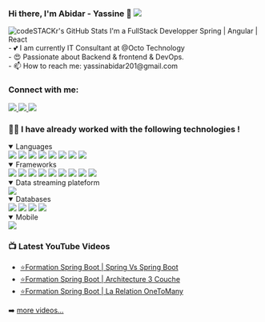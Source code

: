 ### Hi there, I'm Abidar - Yassine 👋 ![](https://komarev.com/ghpvc/?username=AbidarYassine&color=&color=D8582C)</br>
<img alt="codeSTACKr's GitHub Stats" src="https://github-readme-stats.vercel.app/api?username=AbidarYassine&show_icons=true&hide_border=false&title_color=ff652f&icon_color=FFE400&bg_color=09131B&text_color=ffffff&border_color=0c1a25" />
I'm a FullStack Developper Spring | Angular | React </br>
- 💕 I am currently IT Consultant at @Octo Technology </br>
- 😍 Passionate about Backend & frontend & DevOps. </br>
- 📫 How to reach me: yassinabidar201@gmail.com
</div>  

### Connect with me:
<a href="https://www.linkedin.com/in/yassine-abidar/">
  <img src="https://img.shields.io/badge/LinkedIn-0077B5?style=for-the-badge&logo=linkedin&logoColor=white"/>
</a>
<a href="mailto:abidar.yassine.dev@gmail.com">
  <img src="https://img.shields.io/badge/Gmail-D14836?style=for-the-badge&logo=gmail&logoColor=white"/>
</a>
<a href="https://www.youtube.com/channel/UCsQ0mze5DdPBWHMIym8c6ow">
  <img src="https://img.shields.io/badge/Youtube-D14836?style=for-the-badge&logo=youtube&logoColor=white"/>
</a>
</br>

### 👨‍💻 I have already worked with the following technologies !
<details open>
  <summary> 
    Languages
  </summary>

<img src="https://img.shields.io/badge/C-00599C?style=for-the-badge&logo=c&logoColor=white"/>
<img src="https://img.shields.io/badge/Java-ED8B00?style=for-the-badge&logo=java&logoColor=white"/>
<img src="https://img.shields.io/badge/PHP-777BB4?style=for-the-badge&logo=php&logoColor=white"/>
<img src="https://img.shields.io/badge/JavaScript-323330?style=for-the-badge&logo=javascript&logoColor=F7DF1E"/>
<img src="https://img.shields.io/badge/TypeScript-007ACC?style=for-the-badge&logo=typescript&logoColor=white"/>
<img src="https://img.shields.io/badge/Python-white?style=for-the-badge&logo=python&logoColor=356D9C"/>
<img src="https://img.shields.io/badge/HTML5-E34F26?style=for-the-badge&logo=html5&logoColor=white"/>
<img src="https://img.shields.io/badge/CSS3-1572B6?style=for-the-badge&logo=css3&logoColor=white"/>
</details>

<details open>
  <summary> 
    Frameworks
  </summary>
<img src="https://img.shields.io/badge/Spring-6DB33F?style=for-the-badge&logo=spring&logoColor=white"/>
<img src="https://img.shields.io/badge/Laravel-FF2D20?style=for-the-badge&logo=laravel&logoColor=white"/>
<img src="https://img.shields.io/badge/NestJs-FF2D20?style=for-the-badge&logo=nestJs&logoColor=white"/>

<img src="https://img.shields.io/badge/Angular-BD002E?style=for-the-badge&logo=angular&logoColor=white"/>
<img src="https://img.shields.io/badge/React-20232A?style=for-the-badge&logo=react&logoColor=61DAFB"/>
<img src="https://img.shields.io/badge/Redux-593D88?style=for-the-badge&logo=redux&logoColor=white"/>
<img src="https://img.shields.io/badge/JWT-000000?style=for-the-badge&logo=JSON%20web%20tokens&logoColor=white"/>
<img src="https://img.shields.io/badge/Docker-2CA5E0?style=for-the-badge&logo=docker&logoColor=white"/>
<img src="https://img.shields.io/badge/Kubernetes-2CA5E0?style=for-the-badge&logo=Kubernetes&logoColor=white"/>
 
</details>

<details open>
  <summary> 
    Data streaming plateform
  </summary>
<img src="https://img.shields.io/badge/Apache_Kafka-231F20?style=for-the-badge&logo=apache-kafka&logoColor=white"/>
</details>

<details open>
  <summary> 
    Databases
  </summary>
<img src="https://img.shields.io/badge/MySQL-00000F?style=for-the-badge&logo=mysql&logoColor=white"/>
<img src="https://img.shields.io/badge/MongoDB-4EA94B?style=for-the-badge&logo=mongodb&logoColor=white"/>
 <img src="https://img.shields.io/badge/PostgreSQL-31648C?style=for-the-badge&logo=PostgreSQL&logoColor=white"/>
 <img src="https://img.shields.io/badge/Firebase-white?style=for-the-badge&logo=firebase&logoColor=FFCB2B"/>
</details>

<details open>
  <summary> 
    Mobile
  </summary>
<img src="https://img.shields.io/badge/Android-3DDC84?style=for-the-badge&logo=android&logoColor=white"/>
</details>

<h3 align="left">📺 Latest YouTube Videos</h3>

<!-- YOUTUBE:START -->
- [⭐Formation Spring Boot | Spring Vs Spring Boot ](https://youtu.be/PtizHi3Mme8)
- [⭐Formation Spring Boot | Architecture 3 Couche ](https://youtu.be/1yZwDRjXgjo)
- [⭐Formation Spring Boot | La Relation OneToMany ](https://youtu.be/ADCj9OdDBmA)
<!-- YOUTUBE:END -->

➡️ [more videos...](https://www.youtube.com/channel/UCsQ0mze5DdPBWHMIym8c6ow)


[twitter]: https://twitter.com/YassineAbidar5
[youtube]: https://www.youtube.com/channel/UCsQ0mze5DdPBWHMIym8c6ow
[instagram]: https://www.instagram.com/abidaryassineit/


